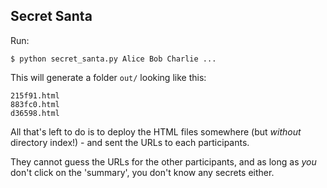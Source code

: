 ## Secret Santa

Run:

```console
$ python secret_santa.py Alice Bob Charlie ...
```

This will generate a folder `out/` looking like this:

```
215f91.html
883fc0.html
d36598.html
```

All that's left to do is to deploy the HTML files somewhere
(but *without* directory index!) - and sent the URLs
to each participants.

They cannot guess the URLs for the other participants, and as
long as _you_ don't click on the 'summary', you don't know
any secrets either.
